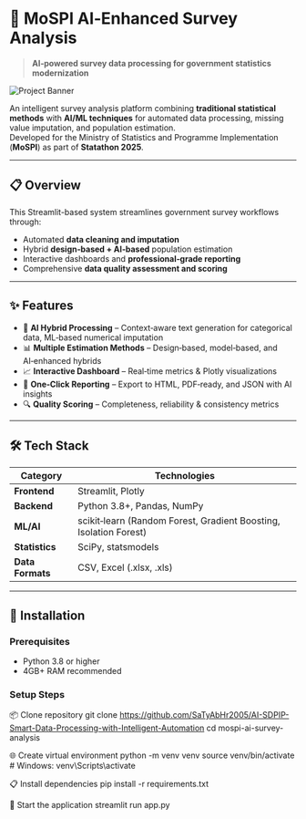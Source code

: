 # 🚀 MoSPI AI‑Enhanced Survey Analysis

> **AI‑powered survey data processing for government statistics modernization**

![Project Banner](https://via.placeholder.com/1200x300.png?text=MoSPI+AI-Enhanced+Survey+Analysis+%7C+Statathon+2025)

An intelligent survey analysis platform combining **traditional statistical methods** with **AI/ML techniques** for automated data processing, missing value imputation, and population estimation.  
Developed for the Ministry of Statistics and Programme Implementation (**MoSPI**) as part of **Statathon 2025**.

---

## 📋 Overview

This Streamlit-based system streamlines government survey workflows through:
- Automated **data cleaning and imputation**
- Hybrid **design‑based + AI‑based** population estimation
- Interactive dashboards and **professional‑grade reporting**
- Comprehensive **data quality assessment and scoring**

---

## ✨ Features

- 🤖 **AI Hybrid Processing** – Context‑aware text generation for categorical data, ML‑based numerical imputation  
- 📊 **Multiple Estimation Methods** – Design‑based, model‑based, and AI‑enhanced hybrids  
- 📈 **Interactive Dashboard** – Real‑time metrics & Plotly visualizations  
- 📄 **One‑Click Reporting** – Export to HTML, PDF‑ready, and JSON with AI insights  
- 🔍 **Quality Scoring** – Completeness, reliability & consistency metrics  

---

## 🛠 Tech Stack

| Category        | Technologies |
|-----------------|--------------|
| **Frontend**    | Streamlit, Plotly |
| **Backend**     | Python 3.8+, Pandas, NumPy |
| **ML/AI**       | scikit‑learn (Random Forest, Gradient Boosting, Isolation Forest) |
| **Statistics**  | SciPy, statsmodels |
| **Data Formats**| CSV, Excel (.xlsx, .xls) |

---

## 🚀 Installation

### **Prerequisites**
- Python 3.8 or higher
- 4GB+ RAM recommended

### **Setup Steps**
📦 Clone repository
git clone https://github.com/SaTyAbHr2005/AI-SDPIP-Smart-Data-Processing-with-Intelligent-Automation
cd mospi-ai-survey-analysis

🌐 Create virtual environment
python -m venv venv
source venv/bin/activate # Windows: venv\Scripts\activate

📋 Install dependencies
pip install -r requirements.txt

🚀 Start the application
streamlit run app.py
